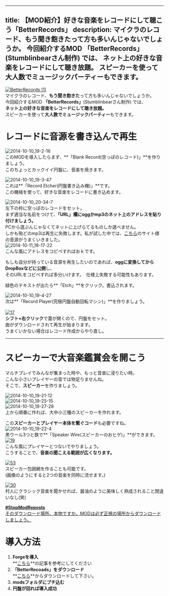 
---
title: 【MOD紹介】好きな音楽をレコードにして聴こう「BetterRecords」
description: マイクラのレコード、もう聞き飽きたって方も多いんじゃないでしょうか。
 今回紹介するMOD 「BetterRecords」(Stumblinbearさん制作) では、
 ネット上の好きな音楽をレコードにして聴き放題。
 スピーカーを使って大人数でミュージックパーティーもできます。
---

[![BetterRecords (1)](https://cdn-ak.f.st-hatena.com/images/fotolife/s/sasigume/20210208/20210208134954.png)](#4/5/45e585c6.png "BetterRecords (1)")  
マイクラのレコード、**もう聞き飽きた**って方も多いんじゃないでしょうか。  
今回紹介するMOD **「BetterRecords」**(Stumblinbearさん制作) では、  
**ネット上の好きな音楽をレコードにして聴き放題。**  
スピーカーを使って**大人数でミュージックパーティー**もできます。

# レコードに音源を書き込んで再生

![2014-10-10_19-2-16](https://cdn-ak.f.st-hatena.com/images/fotolife/s/sasigume/20210208/20210208153204.jpg)  
このMODを導入したらまず、**「Blank Record(空っぽのレコード)」**を作りましょう。  
このちょっとカックイイ円盤に、音楽を焼きます。

![2014-10-10_19-3-47](https://cdn-ak.f.st-hatena.com/images/fotolife/s/sasigume/20210208/20210208132345.jpg)  
これは**「Record Etcher(円盤書き込み機)」**です。  
この機械を使って、好きな音楽をレコードに書き込めます。

![2014-10-10_20-34-7](https://cdn-ak.f.st-hatena.com/images/fotolife/s/sasigume/20210208/20210208174835.jpg)  
左下の枠に空っぽのレコードをセット。  
まず適当な名前をつけて、**「URL」欄にoggかmp3のネット上のアドレスを貼り付けましょう。**  
PCから選ぶんじゃなくてネットに上げらてるものしか選べません。  
しかも殆どのmp3は再生に失敗します。私が試した中では、[こちら](http://www.tannerhelland.com/music-directory/)のサイト様の音源がうまくいきました。  
![2014-10-11_18-17-22](https://cdn-ak.f.st-hatena.com/images/fotolife/s/sasigume/20210208/20210208133520.jpg)  
こんな風にアドレスをコピペすればおｋです。

もしも自分が持っている音源を再生したいのであれば、**oggに変換してからDropBoxなどに公開**し、  
そのURLをコピペすれば多分いけます。　仕様上失敗する可能性もあります。

緑色のテキストが出たら**「Etch」**をクリック。書込されます。

![2014-10-10_19-4-27](https://cdn-ak.f.st-hatena.com/images/fotolife/s/sasigume/20210208/20210208164537.jpg)  
次は**「Record Player(究極円盤自動回転マシン)」**を作りましょう。  
   
[![17](https://cdn-ak.f.st-hatena.com/images/fotolife/s/sasigume/20210208/20210208152401.png)](#9/e/9e2fb54e.png "17")  
**シフト+右クリック**で蓋が開くので、円盤をセット。  
曲がダウンロードされて再生が始まります。  
うまくいかない場合はレコード作成からやり直し。

---

# スピーカーで大音楽鑑賞会を開こう

マルチプレイでみんなが集まった時や、もっと音楽に浸りたい時。  
こんな小さいプレイヤーの音では物足りませんね。  
そこで、**スピーカー**を作りましょう。  
  
![2014-10-10_19-21-12](https://cdn-ak.f.st-hatena.com/images/fotolife/s/sasigume/20210208/20210208131531.jpg)  
![2014-10-10_19-25-15](https://cdn-ak.f.st-hatena.com/images/fotolife/s/sasigume/20210208/20210208152707.jpg)  
![2014-10-10_19-27-28](https://cdn-ak.f.st-hatena.com/images/fotolife/s/sasigume/20210208/20210208152821.jpg)  
上から順番に作れば、大中小三種のスピーカーを作れます。

この**スピーカーとプレイヤー本体を繋ぐコード**も必要ですね。  
![2014-10-10_19-22-4](https://cdn-ak.f.st-hatena.com/images/fotolife/s/sasigume/20210208/20210208141144.jpg)  
黒ウール3つと鉄で**「Speaker Wire(スピーカーのおヒゲ)」**ができます。  
[![19](https://cdn-ak.f.st-hatena.com/images/fotolife/s/sasigume/20210208/20210208133019.png)](#2/e/2e552540.png "19")  
こんな風にプレイヤーとつないでやりましょう。  
こうすることで、**音楽の聞こえる範囲が広くなります。**

[![53](https://cdn-ak.f.st-hatena.com/images/fotolife/s/sasigume/20210208/20210208151522.png)](#9/4/94f920e8.png "53")  
スピーカー包囲網を作ることも可能です。  
(画像のようにすると2つの音楽を同時に流せます。)

[![30](https://cdn-ak.f.st-hatena.com/images/fotolife/s/sasigume/20210208/20210208135456.png)](#4/a/4ac54f78.png "30")  
村人にクラシック音楽を聞かせれば、醤油のように美味しく熟成されること間違いなし(笑)

[**#StopModReposts**  
そのダウンロード場所、本物ですか。MODは必ず正規の場所からダウンロードしましょう。](https://www.napoan.com/stop-mod-reposts/)

# 導入方法

1.  **Forgeを導入**  
    **[こちら](/new-way-to-install-mod/)**の記事を参考にしてください
2.  **「BetterRecoads」をダウンロード**  
    **[こちら](http://www.minecraftforum.net/forums/mapping-and-modding/minecraft-mods/2155190-better-records-download-songs-from-the-internet)**からダウンロードして下さい。
3.  **modsフォルダにブチ込む**
4.  **円盤が回れば導入成功**

